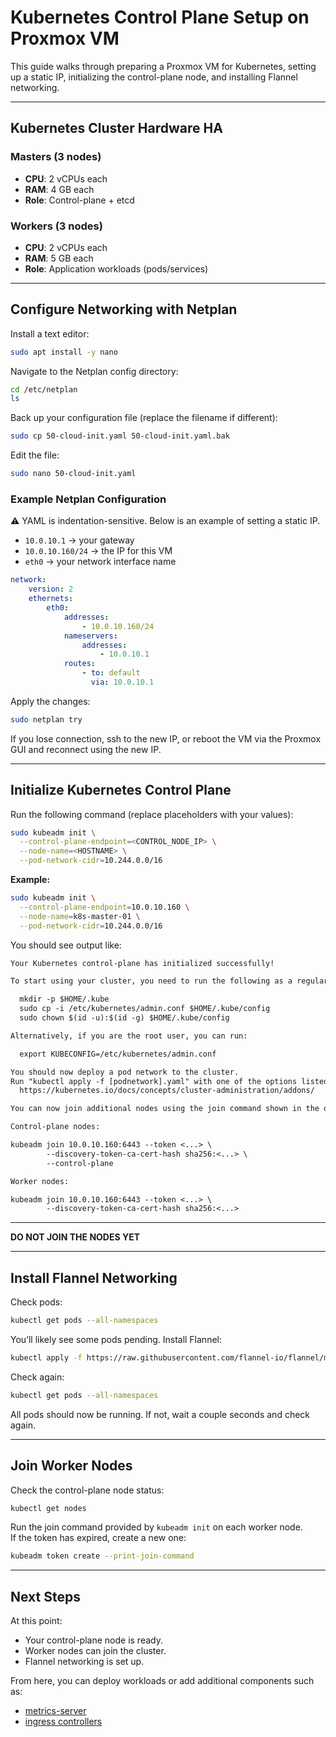 # Kubernetes Control Plane Setup on Proxmox VM

This guide walks through preparing a Proxmox VM for Kubernetes, setting up a static IP, initializing the control-plane node, and installing Flannel networking.

---

## Kubernetes Cluster Hardware HA

### Masters (3 nodes)

- **CPU**: 2 vCPUs each
- **RAM**: 4 GB each
- **Role**: Control-plane + etcd

### Workers (3 nodes)

- **CPU**: 2 vCPUs each
- **RAM**: 5 GB each
- **Role**: Application workloads (pods/services)

---

## Configure Networking with Netplan

Install a text editor:

```bash
sudo apt install -y nano
```

Navigate to the Netplan config directory:

```bash
cd /etc/netplan
ls
```

Back up your configuration file (replace the filename if different):

```bash
sudo cp 50-cloud-init.yaml 50-cloud-init.yaml.bak
```

Edit the file:

```bash
sudo nano 50-cloud-init.yaml
```

### Example Netplan Configuration

⚠️ YAML is indentation-sensitive. Below is an example of setting a static IP.

- `10.0.10.1` → your gateway
- `10.0.10.160/24` → the IP for this VM
- `eth0` → your network interface name

```yaml
network:
    version: 2
    ethernets:
        eth0:
            addresses:
                - 10.0.10.160/24
            nameservers:
                addresses:
                    - 10.0.10.1
            routes:
                - to: default
                  via: 10.0.10.1
```

Apply the changes:

```bash
sudo netplan try
```

If you lose connection, ssh to the new IP, or reboot the VM via the Proxmox GUI and reconnect using the new IP.

---

## Initialize Kubernetes Control Plane

Run the following command (replace placeholders with your values):

```bash
sudo kubeadm init \
  --control-plane-endpoint=<CONTROL_NODE_IP> \
  --node-name=<HOSTNAME> \
  --pod-network-cidr=10.244.0.0/16
```

**Example:**

```bash
sudo kubeadm init \
  --control-plane-endpoint=10.0.10.160 \
  --node-name=k8s-master-01 \
  --pod-network-cidr=10.244.0.0/16
```

You should see output like:

```txt
Your Kubernetes control-plane has initialized successfully!

To start using your cluster, you need to run the following as a regular user:

  mkdir -p $HOME/.kube
  sudo cp -i /etc/kubernetes/admin.conf $HOME/.kube/config
  sudo chown $(id -u):$(id -g) $HOME/.kube/config

Alternatively, if you are the root user, you can run:

  export KUBECONFIG=/etc/kubernetes/admin.conf

You should now deploy a pod network to the cluster.
Run "kubectl apply -f [podnetwork].yaml" with one of the options listed at:
  https://kubernetes.io/docs/concepts/cluster-administration/addons/

You can now join additional nodes using the join command shown in the output.

Control-plane nodes:

kubeadm join 10.0.10.160:6443 --token <...> \
        --discovery-token-ca-cert-hash sha256:<...> \
        --control-plane

Worker nodes:

kubeadm join 10.0.10.160:6443 --token <...> \
        --discovery-token-ca-cert-hash sha256:<...>
```

---

**DO NOT JOIN THE NODES YET**

---

## Install Flannel Networking

Check pods:

```bash
kubectl get pods --all-namespaces
```

You’ll likely see some pods pending. Install Flannel:

```bash
kubectl apply -f https://raw.githubusercontent.com/flannel-io/flannel/master/Documentation/kube-flannel.yml
```

Check again:

```bash
kubectl get pods --all-namespaces
```

All pods should now be running. If not, wait a couple seconds and check again.

---

## Join Worker Nodes

Check the control-plane node status:

```bash
kubectl get nodes
```

Run the join command provided by `kubeadm init` on each worker node.  
If the token has expired, create a new one:

```bash
kubeadm token create --print-join-command
```

---

## Next Steps

At this point:

- Your control-plane node is ready.
- Worker nodes can join the cluster.
- Flannel networking is set up.

From here, you can deploy workloads or add additional components such as:

- [metrics-server](https://github.com/kubernetes-sigs/metrics-server)
- [ingress controllers](https://kubernetes.io/docs/concepts/services-networking/ingress-controllers/)
